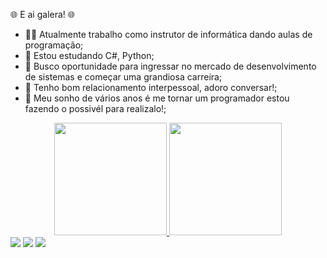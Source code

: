 🌐 E ai galera! 🌐

<!-- ⏳ Desenvolvendo um Sistema de Controle de Controle de Atividades Remotas;-->
- 👨‍🏫 Atualmente trabalho como instrutor de informática dando aulas de programação;
- 🌱 Estou estudando C#, Python;
- 🧭 Busco oportunidade para ingressar no mercado de desenvolvimento de sistemas e começar uma grandiosa carreira;
- 👥 Tenho bom relacionamento interpessoal, adoro conversar!;
- 💭 Meu sonho de vários anos é me tornar um programador estou fazendo o possivél para realizalo!;

<div align="center">
  <a href="https://github.com/gustavoleck">
  <img height="180em" src="https://github-readme-stats.vercel.app/api?username=gustavoleck&show_icons=true&theme=dracula&include_all_commits=true&count_private=true"/>
  <img height="180em" src="https://github-readme-stats.vercel.app/api/top-langs/?username=gustavoleck&layout=compact&langs_count=7&theme=dracula"/>
</div>
<div> 
  <a href="https://instagram.com/gustavoleck" target="_blank"><img src="https://img.shields.io/badge/-Instagram-%23E4405F?style=for-the-badge&logo=instagram&logoColor=white" target="_blank"></a>
 <a href="https://discord.gg/wagxzStdcR" target="_blank"><img src="https://img.shields.io/badge/Discord-7289DA?style=for-the-badge&logo=discord&logoColor=white" target="_blank"></a> 
  <a href = "mailto:gustavoleck@hotmail.com"><img src="https://img.shields.io/badge/-Gmail-%23333?style=for-the-badge&logo=gmail&logoColor=white" target="_blank"></a>
 
 <!-- ![Snake animation](https://github.com/gustavoleck/gustavoleck/blob/output/github-contribution-grid-snake.svg)-->
 
</div>
